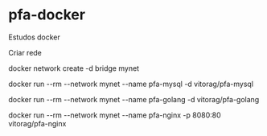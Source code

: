 # pfa-docker
Estudos docker


Criar rede

docker network create -d bridge  mynet

docker run  --rm --network mynet --name pfa-mysql -d vitorag/pfa-mysql

docker run --rm --network mynet --name pfa-golang -d vitorag/pfa-golang

docker run --rm  --network mynet --name pfa-nginx -p 8080:80 vitorag/pfa-nginx
